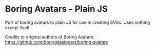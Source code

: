 # Boring Avatars - Plain JS

Port of boring avatars to plain JS for use in creating SVGs. Uses nothing except itself.

Credits to original authors of Boring Avatars: https://github.com/boringdesigners/boring-avatars

